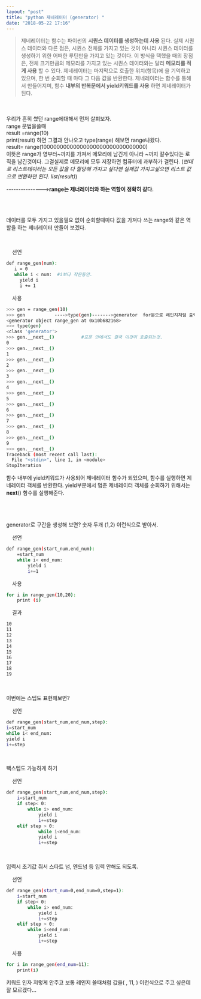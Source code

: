 ```yaml
---
layout: "post"
title: "python 제네레이터 (generator) "
date: "2018-05-22 17:16"
---
```



>제네레이터는 함수는 파이썬의 **시퀀스 데이터를 생성하는데 사용** 된다. 실제 시퀀스 데이터와 다른 점은, 시퀀스 전체를 가지고 있는 것이 아니라 시퀀스 데이터를 생성하기 위한 어떠한 루틴만을 가지고 있는 것이다. 이 방식을 택했을 때의 장점은, 전체 크기만큼의 메모리를 가지고 있는 시퀀스 데이터와는 달리 **메모리를 적게 사용** 할 수 있다. 제네레이터는 마지막으로 호출한 위치(항목)에 을 기억하고 있으며, 한 번 순회할 때 마다 그 다음 값을 반환한다. 제네레이터는 함수를 통해서 만들어지며, 함수 **내부의 반복문에서 yield키워드를 사용** 하면 제네레이터가 된다.

<br><br>
우리가 흔히 썼던 range에대해서 먼저 살펴보자.  
range 문법을쓸때  
result =range(10)  
print(result) 하면 그결과 안나오고
type(range) 해보면 range나왔다.  
result= range(10000000000000000000000000000000)  
이뜻은 range가 영부터~까지를 가져서 메모리에 남긴게 아니라 ~까지 갈수있다는 로직을 남긴것이다.
그걸실제로 메모리에 모두 저장하면 컴퓨터에 과부하가 걸린다.
(*반대로 리스트데이터는 모든 값을 다 할당해 가지고 싶다면 실제값 가지고싶으면 리스트 값으로 변환하면 된다.
list(result)*)

--------------->**range는 제너레이터와 하는 역할이 정확히 같다**.


<br><br>

데이터를 모두 가지고 있을필요 없이 순회할때마다 값을 가져다 쓰는 range와 같은 역할을 하는 제너레이터 만들어 보겠다.

<br>

&nbsp;&nbsp;&nbsp; 선언

```bash
def range_gen(num):
   i = 0
   while i < num:  #i보다 작은동안.
     yield i
     i += 1

```
&nbsp;&nbsp;&nbsp; 사용

```bash
>>> gen = range_gen(10)
>>> gen           ---->type(gen)------->generator  for문으로 레인지처럼 출력해봐도 좋다.
<generator object range_gen at 0x10b682168>
>>> type(gen)
<class 'generator'>
>>> gen.__next__()          #포문 안에서도 결국 이것이 호출되는것.
0
>>> gen.__next__()
1
>>> gen.__next__()
2
>>> gen.__next__()
3
>>> gen.__next__()
4
>>> gen.__next__()
5
>>> gen.__next__()
6
>>> gen.__next__()
7
>>> gen.__next__()
8
>>> gen.__next__()
9
>>> gen.__next__()
Traceback (most recent call last):
  File "<stdin>", line 1, in <module>
StopIteration
```

함수 내부에 yield키워드가 사용되어 제네레이터 함수가 되었으며, 함수를 실행하면 제네레이터 객체를 반환한다.
yield부분에서 멈춘 제네레이터 객체를 순회하기 위해서는 __next__() 함수를 실행해준다.



<br><br><br>
generator로 구간을 생성해 보면? 숫자 두개 (1,2) 이런식으로 받아서.

&nbsp;&nbsp;&nbsp; 선언
```bash
def range_gen(start_num,end_num):
    =start_num
    while i< end_num:
        yield i
        i+=1
```
&nbsp;&nbsp;&nbsp; 사용

```bash
for i in range_gen(10,20):
    print (i)
```
&nbsp;&nbsp;&nbsp; 결과

```bash
10
11
12
13
14
15
16
17
18
19
```


<br>

이번에는 스텝도 표현해보면?


&nbsp;&nbsp;&nbsp; 선언
```bash
def range_gen(start_num,end_num,step):
i=start_num
while i< end_num:
yield i
i+=step
```


<br>

빽스텝도 가능하게 하기


&nbsp;&nbsp;&nbsp; 선언
```bash
def range_gen(start_num,end_num,step):
    i=start_num
    if step< 0:
        while i> end_num:
            yield i
            i+=step
    elif step > 0:
            while i<end_num:
            yield i
            i+=step
```



<br>

입력시 초기값 줘서 스타트 넘, 엔드넘 등 입력 안해도 되도록.


&nbsp;&nbsp;&nbsp; 선언
```bash
def range_gen(start_num=0,end_num=0,step=1):
    i=start_num
    if step< 0:
        while i> end_num:
            yield i
            i+=step
    elif step > 0:
        while i<end_num:
            yield i
            i+=step
```
&nbsp;&nbsp;&nbsp; 사용

```bash
for i in range_gen(end_num=11):
    print(i)
```
키워드 인자 저렇게 안주고 보통 레인지 쓸때처럼 값을( , 11, ) 이런식으로 주고 싶은데 잘 모르겠다...
